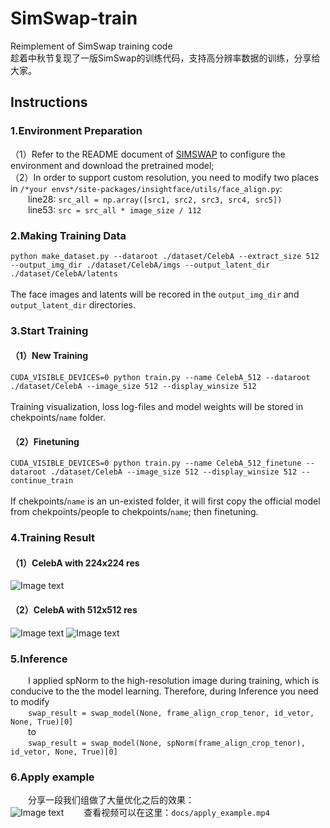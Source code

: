 # SimSwap-train
Reimplement of SimSwap training code<br />
趁着中秋节复现了一版SimSwap的训练代码，支持高分辨率数据的训练，分享给大家。

## Instructions
### 1.Environment Preparation
（1）Refer to the README document of [SIMSWAP](https://github.com/neuralchen/SimSwap) to configure the environment and download the pretrained model;<br />
（2）In order to support custom resolution, you need to modify two places in `/*your envs*/site-packages/insightface/utils/face_align.py`:<br />
&emsp;&emsp;line28: `src_all = np.array([src1, src2, src3, src4, src5])`<br />
&emsp;&emsp;line53: `src = src_all * image_size / 112`

### 2.Making Training Data
`python make_dataset.py --dataroot ./dataset/CelebA --extract_size 512 --output_img_dir ./dataset/CelebA/imgs --output_latent_dir ./dataset/CelebA/latents`<br /><br />
The face images and latents will be recored in the `output_img_dir` and `output_latent_dir` directories.

### 3.Start Training
#### （1）New Training
`CUDA_VISIBLE_DEVICES=0 python train.py --name CelebA_512 --dataroot ./dataset/CelebA --image_size 512 --display_winsize 512`<br /><br />
Training visualization, loss log-files and model weights will be stored in chekpoints/`name` folder.

#### （2）Finetuning
`CUDA_VISIBLE_DEVICES=0 python train.py --name CelebA_512_finetune --dataroot ./dataset/CelebA --image_size 512 --display_winsize 512 --continue_train`<br /><br />
If chekpoints/`name` is an un-existed folder, it will first copy the official model from chekpoints/people to chekpoints/`name`; then finetuning.

### 4.Training Result
#### （1）CelebA with 224x224 res
![Image text](https://github.com/a312863063/SimSwap-train/blob/main/docs/img/train_celeba_224.png)

#### （2）CelebA with 512x512 res
![Image text](https://github.com/a312863063/SimSwap-train/blob/main/docs/img/train_celeba_512_1.png)
![Image text](https://github.com/a312863063/SimSwap-train/blob/main/docs/img/train_celeba_512_2.png)

### 5.Inference
&emsp;&emsp;I applied spNorm to the high-resolution image during training, which is conducive to the the model learning. Therefore, during Inference you need to modify<br />
&emsp;&emsp;`swap_result = swap_model(None, frame_align_crop_tenor, id_vetor, None, True)[0]`<br />
&emsp;&emsp;to <br />
&emsp;&emsp;`swap_result = swap_model(None, spNorm(frame_align_crop_tenor), id_vetor, None, True)[0]` <br />

### 6.Apply example
&emsp;&emsp;分享一段我们组做了大量优化之后的效果：<br />
![Image text](https://github.com/a312863063/SimSwap-train/blob/main/docs/img/apply_example.jpg)
&emsp;&emsp;查看视频可以在这里：```docs/apply_example.mp4```


